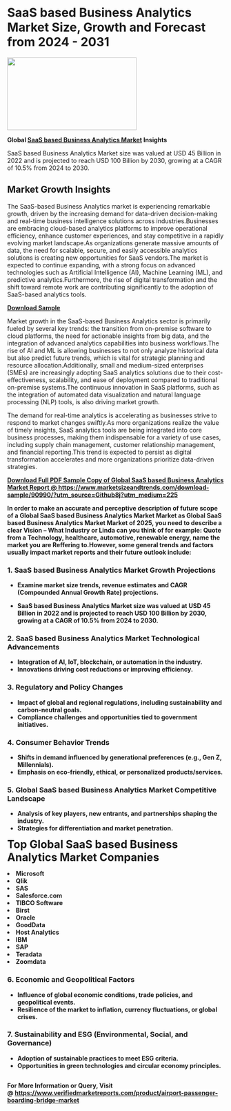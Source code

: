 <H1>SaaS based Business Analytics Market Size, Growth and Forecast from 2024 - 2031</H1><img class="aligncenter size-medium wp-image-584254" src="https://thirdeyenews.in/wp-content/uploads/2024/09/Global-Market-Research-300x168.jpeg" alt="" width="300" height="168" /><p><strong>Global&nbsp;<a href="https://www.marketsizeandtrends.com/download-sample/90990/?utm_source=Github8j?utm_medium=225">SaaS based Business Analytics Market</a> Insights</strong></p><p>SaaS based Business Analytics Market size was valued at USD 45 Billion in 2022 and is projected to reach USD 100 Billion by 2030, growing at a CAGR of 10.5% from 2024 to 2030.</p><p><h2>Market Growth Insights</h2> <p>The SaaS-based Business Analytics market is experiencing remarkable growth, driven by the increasing demand for data-driven decision-making and real-time business intelligence solutions across industries.Businesses are embracing cloud-based analytics platforms to improve operational efficiency, enhance customer experiences, and stay competitive in a rapidly evolving market landscape.As organizations generate massive amounts of data, the need for scalable, secure, and easily accessible analytics solutions is creating new opportunities for SaaS vendors.The market is expected to continue expanding, with a strong focus on advanced technologies such as Artificial Intelligence (AI), Machine Learning (ML), and predictive analytics.Furthermore, the rise of digital transformation and the shift toward remote work are contributing significantly to the adoption of SaaS-based analytics tools.</p> <p><strong><a href="#">Download Sample</a></strong></p> <p>Market growth in the SaaS-based Business Analytics sector is primarily fueled by several key trends: the transition from on-premise software to cloud platforms, the need for actionable insights from big data, and the integration of advanced analytics capabilities into business workflows.The rise of AI and ML is allowing businesses to not only analyze historical data but also predict future trends, which is vital for strategic planning and resource allocation.Additionally, small and medium-sized enterprises (SMEs) are increasingly adopting SaaS analytics solutions due to their cost-effectiveness, scalability, and ease of deployment compared to traditional on-premise systems.The continuous innovation in SaaS platforms, such as the integration of automated data visualization and natural language processing (NLP) tools, is also driving market growth.</p> <p>The demand for real-time analytics is accelerating as businesses strive to respond to market changes swiftly.As more organizations realize the value of timely insights, SaaS analytics tools are being integrated into core business processes, making them indispensable for a variety of use cases, including supply chain management, customer relationship management, and financial reporting.This trend is expected to persist as digital transformation accelerates and more organizations prioritize data-driven strategies.</p> <p><strong><a href="#"></p><p><span class=""><strong>Download Full PDF Sample Copy of Global SaaS based Business Analytics Market Report</strong> @ <a href="https://www.marketsizeandtrends.com/download-sample/90990/?utm_source=Github8j?utm_medium=225" target="_blank">https://www.marketsizeandtrends.com/download-sample/90990/?utm_source=Github8j?utm_medium=225</a></span></p><p>In order to make an accurate and perceptive description of future scope of a Global&nbsp;SaaS based Business Analytics Market Market as Global&nbsp;SaaS based Business Analytics Market Market of 2025, you need to describe a clear Vision &ndash; What Industry or Linda can you think of for example: Quote from a Technology, healthcare, automotive, renewable energy, name the market you are Reffering to.However, some general trends and factors usually impact market reports and their future outlook include:</p><h3>1.&nbsp;<strong>SaaS based Business Analytics Market Growth Projections</strong></h3><ul><li>Examine market size trends, revenue estimates and CAGR (Compounded Annual Growth Rate) projections.</li><li><p>SaaS based Business Analytics Market size was valued at USD 45 Billion in 2022 and is projected to reach USD 100 Billion by 2030, growing at a CAGR of 10.5% from 2024 to 2030.</p></li></ul><h3>2.&nbsp;<strong>SaaS based Business Analytics Market Technological Advancements</strong></h3><ul><li>Integration of AI, IoT, blockchain, or automation in the industry.</li><li>Innovations driving cost reductions or improving efficiency.</li></ul><h3>3.&nbsp;<strong>Regulatory and Policy Changes</strong></h3><ul><li>Impact of global and regional regulations, including sustainability and carbon-neutral goals.</li><li>Compliance challenges and opportunities tied to government initiatives.</li></ul><h3>4.&nbsp;<strong>Consumer Behavior Trends</strong></h3><ul><li>Shifts in demand influenced by generational preferences (e.g., Gen Z, Millennials).</li><li>Emphasis on eco-friendly, ethical, or personalized products/services.</li></ul><h3>5.&nbsp;<strong>Global SaaS based Business Analytics Market Competitive Landscape</strong></h3><ul><li>Analysis of key players, new entrants, and partnerships shaping the industry.</li><li>Strategies for differentiation and market penetration.</li></ul><p data-pm-slice="1 1 []"><span style="color: inherit; font-family: inherit; font-size: 25px;">Top Global SaaS based Business Analytics Market Companies</span></p><div class="" data-test-id=""><p><li>Microsoft</li><li> Qlik</li><li> SAS</li><li> Salesforce.com</li><li> TIBCO Software</li><li> Birst</li><li> Oracle</li><li> GoodData</li><li> Host Analytics</li><li> IBM</li><li> SAP</li><li> Teradata</li><li> Zoomdata</li></p></div><h3>6.&nbsp;<strong>Economic and Geopolitical Factors</strong></h3><ul><li>Influence of global economic conditions, trade policies, and geopolitical events.</li><li>Resilience of the market to inflation, currency fluctuations, or global crises.</li></ul><h3>7.&nbsp;<strong>Sustainability and ESG (Environmental, Social, and Governance)</strong></h3><ul><li>Adoption of sustainable practices to meet ESG criteria.</li><li>Opportunities in green technologies and circular economy principles.</li></ul><h2><strong style="font-size: 14px;">For More Information or Query, Visit @&nbsp;</strong><a style="background-color: #ffffff; font-size: 14px;" href="https://www.marketsizeandtrends.com/report/saas-based-business-analytics-market/" target="_blank">https://www.verifiedmarketreports.com/product/airport-passenger-boarding-bridge-market</a></h2>